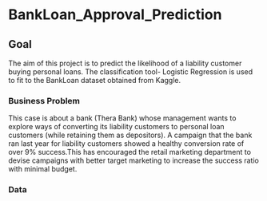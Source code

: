 # BankLoan_Approval_Prediction
## Goal
The aim of this project is to predict the likelihood of a liability customer buying personal loans. The classification tool- Logistic Regression is used to fit to the BankLoan dataset obtained from Kaggle.
### Business Problem
This case is about a bank (Thera Bank) whose management wants to explore ways of converting its liability customers to personal loan customers (while retaining them as depositors). A campaign that the bank ran last year for liability customers showed a healthy conversion rate of over 9% success.This has encouraged the retail marketing department to devise campaigns with better target marketing to increase the success ratio with minimal budget.
### Data
